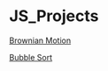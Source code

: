 # JS_Projects

[Brownian Motion](https://imsanskar.github.io/JS_Projects/Brownian%20Motion/)

[Bubble Sort](https://imsanskar.github.io/JS_Projects/Sort_Visualization/)
